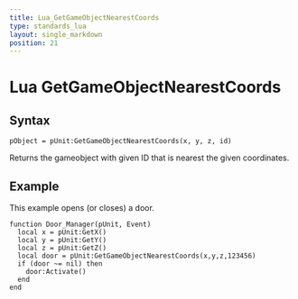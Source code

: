 ```yaml
---
title: Lua_GetGameObjectNearestCoords
type: standards_lua
layout: single_markdown
position: 21
---
```


# Lua GetGameObjectNearestCoords

## Syntax

```
pObject = pUnit:GetGameObjectNearestCoords(x, y, z, id) 
```

Returns the gameobject with given ID that is nearest the given coordinates.

## Example

This example opens (or closes) a door.

```
function Door_Manager(pUnit, Event)
  local x = pUnit:GetX()
  local y = pUnit:GetY()
  local z = pUnit:GetZ()
  local door = pUnit:GetGameObjectNearestCoords(x,y,z,123456)
  if (door ~= nil) then
    door:Activate()
  end
end
```